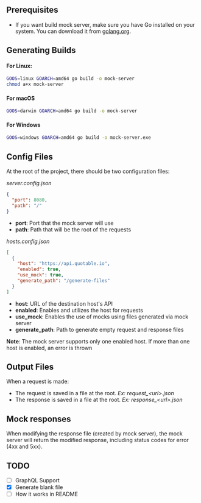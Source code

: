 ## Prerequisites

- If you want build mock server, make sure you have Go installed on your system. You can download it from [golang.org](https://golang.org/dl/).

## Generating Builds

#### For Linux:

```bash
GOOS=linux GOARCH=amd64 go build -o mock-server
chmod a+x mock-server
```

#### For macOS

```bash
GOOS=darwin GOARCH=amd64 go build -o mock-server
```

#### For Windows

```bash
GOOS=windows GOARCH=amd64 go build -o mock-server.exe
```

## Config Files
At the root of the project, there should be two configuration files:

*server.config.json*

```json
{
  "port": 8080,
  "path": "/"
}
```
- **port**: Port that the mock server will use
- **path**: Path that will be the root of the requests

*hosts.config.json*
```json
[
  {
    "host": "https://api.quotable.io",
    "enabled": true,
    "use_mock": true,
    "generate_path": "/generate-files"
  }
]
```
- **host**: URL of the destination host's API
- **enabled**: Enables and utilizes the host for requests
- **use_mock**: Enables the use of mocks using files generated via mock server
- **generate_path**: Path to generate empty request and response files 

**Note**: The mock server supports only one enabled host. If more than one host is enabled, an error is thrown

## Output Files

When a request is made:
- The request is saved in a file at the root. *Ex: request_\<url>.json*
- The response is saved in a file at the root. *Ex: response_\<url>.json*

## Mock responses

When modifying the response file (created by mock server), the mock server will return the modified response, including status codes for error (4xx and 5xx).

## TODO

- [ ] GraphQL Support
- [x] Generate blank file
- [ ] How it works in README